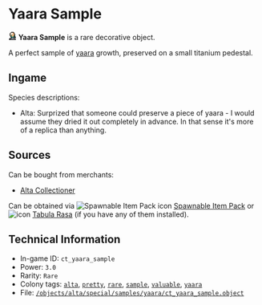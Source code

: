 # Yaara Sample

<img src="https://raw.githubusercontent.com/Ceterai/Enternia/main/objects/alta/special/samples/yaara/icon.png" alt="Yaara Sample icon" loading="lazy" width="auto" height="16px"/> **Yaara Sample** is a rare decorative object.

A perfect sample of [yaara](https://ceterai.github.io/MyEnternia/Wiki/Tags/Yaara) growth, preserved on a small titanium pedestal.

## Ingame

Species descriptions:

- Alta: Surprized that someone could preserve a piece of yaara - I would assume they dried it out completely in advance. In that sense it's more of a replica than anything.

## Sources

Can be bought from merchants:

- [Alta Collectioner](https://ceterai.github.io/MyEnternia/Wiki/AltaCollectioner)

Can be obtained via <img src="https://raw.githubusercontent.com/Silverfeelin/Starbound-SpawnableItemPack/master/interface/sip/iconSmall.png" alt="Spawnable Item Pack icon" width="18" height="14"/> [Spawnable Item Pack](https://steamcommunity.com/sharedfiles/filedetails/?id=733665104) or <img src="https://steamuserimages-a.akamaihd.net/ugc/263843960696222713/3EC9A7C005541F7D577EBCB8C5736B4EFC9973D6/" alt="icon" width="8" height="12"/> [Tabula Rasa](https://community.playstarbound.com/resources/the-tabula-rasa.3222/) (if you have any of them installed).

## Technical Information

- In-game ID: `ct_yaara_sample`
- Power: `3.0`
- Rarity: `Rare`
- Colony tags: [`alta`](https://ceterai.github.io/MyEnternia/Wiki/Tags/Alta), [`pretty`](https://ceterai.github.io/MyEnternia/Wiki/Tags/Pretty), [`rare`](https://ceterai.github.io/MyEnternia/Wiki/Tags/Rare), [`sample`](https://ceterai.github.io/MyEnternia/Wiki/Tags/Sample), [`valuable`](https://ceterai.github.io/MyEnternia/Wiki/Tags/Valuable), [`yaara`](https://ceterai.github.io/MyEnternia/Wiki/Tags/Yaara)
- File: [`/objects/alta/special/samples/yaara/ct_yaara_sample.object`](https://github.com/Ceterai/Enternia/blob/main/objects/alta/special/samples/yaara/ct_yaara_sample.object)
